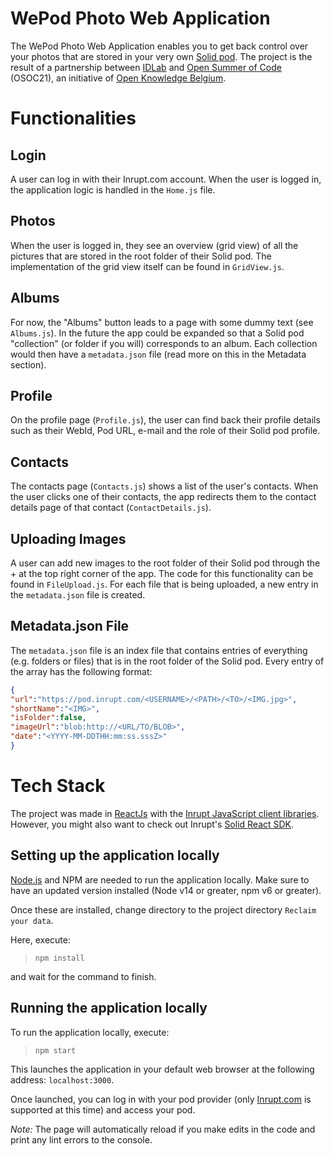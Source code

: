 # WePod Photo Web Application
The WePod Photo Web Application enables you to get back control over your photos that are stored in your very own [Solid pod](https://signup.pod.inrupt.com/). The project is the result of a partnership between [IDLab](https://idlab.technology/) and [Open Summer of Code](https://osoc.be/) (OSOC21), an initiative of [Open Knowledge Belgium](https://openknowledge.be/). 

# Functionalities
## Login
A user can log in with their Inrupt.com account. When the user is logged in, the application logic is handled in the `Home.js` file.

## Photos
When the user is logged in, they see an overview (grid view) of all the pictures that are stored in the root folder of their Solid pod.  The implementation of the grid view itself can be found in `GridView.js`.

## Albums
For now, the "Albums" button leads to a page with some dummy text (see `Albums.js`). In the future the app could be expanded so that a Solid pod "collection" (or folder if you will) corresponds to an album. Each collection would then have a `metadata.json` file (read more on this in the Metadata section).

## Profile
On the profile page (`Profile.js`), the user can find back their profile details such as their WebId, Pod URL, e-mail and the role of their Solid pod profile.

## Contacts
The contacts page (`Contacts.js`) shows a list of the user's contacts. When the user clicks one of their contacts, the app redirects them to the contact details page of that contact (`ContactDetails.js`).

## Uploading Images
A user can add new images to the root folder of their Solid pod through the + at the top right corner of the app. The code for this functionality can be found in `FileUpload.js`. For each file that is being uploaded, a new entry in the `metadata.json` file is created.

## Metadata.json File
The `metadata.json` file is an index file that contains entries of everything (e.g. folders or files) that is in the root folder of the Solid pod. Every entry of the array has the following format:

```json
{
"url":"https://pod.inrupt.com/<USERNAME>/<PATH>/<TO>/<IMG.jpg>",
"shortName":"<IMG>",
"isFolder":false,
"imageUrl":"blob:http://<URL/TO/BLOB>",
"date":"<YYYY-MM-DDTHH:mm:ss.sssZ>"
}
```



# Tech Stack
The project was made in [ReactJs](https://reactjs.org/) with the [Inrupt JavaScript client libraries](https://docs.inrupt.com/developer-tools/javascript/client-libraries/). However, you might also want to check out Inrupt's [Solid React SDK](https://docs.inrupt.com/developer-tools/javascript/react-sdk/).

## Setting up the application locally

[Node.js](https://nodejs.org/en/download/) and NPM are needed to run the application locally. Make sure to have an updated version installed (Node v14 or greater, npm v6 or greater).

Once these are installed, change directory to the project directory `Reclaim your data`.

Here, execute:

> `npm install` 

and wait for the command to finish.

## Running the application locally

To run the application locally, execute:

> `npm start`

This launches the application in your default web browser at the following address: `localhost:3000`.

Once launched, you can log in with your pod provider (only [Inrupt.com](https://podbrowser.inrupt.com/login) is supported at this time) and access your pod.

*Note:* The page will automatically reload if you make edits in the code and print any lint errors to the console.